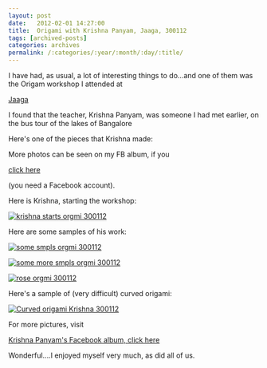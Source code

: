 ```yaml
---
layout: post
date:	2012-02-01 14:27:00
title:  Origami with Krishna Panyam, Jaaga, 300112
tags: [archived-posts]
categories: archives
permalink: /:categories/:year/:month/:day/:title/
---
```

I have had, as usual, a lot of interesting things to do...and one of them was the Origam workshop I attended at

<a href="http://www.jaaga.in/"> Jaaga </a> 

I found that the teacher, Krishna Panyam, was someone I had met earlier, on the bus tour of the lakes of Bangalore


Here's one of the pieces that Krishna made:

<lj-embed id="843"/>

More photos can be seen on my FB album, if you


<a href="http://www.facebook.com/media/set/?set=a.10150531262733878.388333.587058877&amp;type=1"> click here </a> 

(you need a Facebook account).

Here is Krishna, starting the workshop:

<a href="http://s1142.photobucket.com/albums/n611/allsrtspctrs/?action=view&amp;current=IMG_7709.jpg" target="_blank"><img src="http://i1142.photobucket.com/albums/n611/allsrtspctrs/IMG_7709.jpg" border="0" alt="krishna starts orgmi 300112"></a>

Here are some samples of his work:

<a href="http://s1142.photobucket.com/albums/n611/allsrtspctrs/?action=view&amp;current=IMG_7719.jpg" target="_blank"><img src="http://i1142.photobucket.com/albums/n611/allsrtspctrs/IMG_7719.jpg" border="0" alt="some smpls orgmi 300112"></a>

<a href="http://s1142.photobucket.com/albums/n611/allsrtspctrs/?action=view&amp;current=IMG_7728.jpg" target="_blank"><img src="http://i1142.photobucket.com/albums/n611/allsrtspctrs/IMG_7728.jpg" border="0" alt="some more smpls orgmi 300112"></a>


<a href="http://s1142.photobucket.com/albums/n611/allsrtspctrs/?action=view&amp;current=IMG_7731.jpg" target="_blank"><img src="http://i1142.photobucket.com/albums/n611/allsrtspctrs/IMG_7731.jpg" border="0" alt="rose orgmi 300112"></a>



Here's a sample of (very difficult) curved origami:

<a href="http://s1142.photobucket.com/albums/n611/allsrtspctrs/?action=view&amp;current=IMG_7735.jpg" target="_blank"><img src="http://i1142.photobucket.com/albums/n611/allsrtspctrs/IMG_7735.jpg" border="0" alt="Curved origami Krishna 300112"></a>

For more pictures, visit 

<a href="http://www.facebook.com/media/set/?set=a.2050473494669.2111483.1029421607&amp;type=3"> Krishna Panyam's Facebook album, click here </a>




Wonderful....I enjoyed myself very much, as did all of us.
